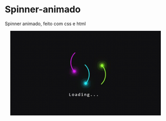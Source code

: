 # Spinner-animado
Spinner animado, feito com css e html
<p align="center">
<img width="470" src="spinner.gif">
</p>
